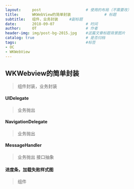 ```yaml
---
layout:     post                    # 使用的布局（不需要改）
title:      WKWebView的简单封装               # 标题 
subtitle:   组件，业务封装     #副标题
date:       2018-09-07              # 时间
author:     OT                      # 作者
header-img: img/post-bg-2015.jpg    #这篇文章标题背景图片
catalog: true                       # 是否归档
tags:                               #标签
- OC
- WKWebView
---
```


## WKWebview的简单封装 
>组件封装，业务封装

#### UIDelegate
>业务抛出

#### NavigationDelegate
>业务抛出

#### MessageHandler
>业务抛出
>接口抽象

#### 进度条，加载失败样式图
>组件

